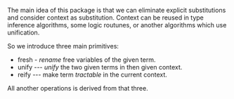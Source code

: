 The main idea of this package is that we can eliminate explicit substitutions and consider context as substitution. Context can be reused in type inference algorithms, some logic routunes, or another algorithms which use unification.

So we introduce three main primitives:

* fresh - _rename_ free variables of the given term.
* unify --- _unify_ the two given terms in then given context.
* reify --- make term _tractable_ in the current context.

All another operations is derived from that three.
